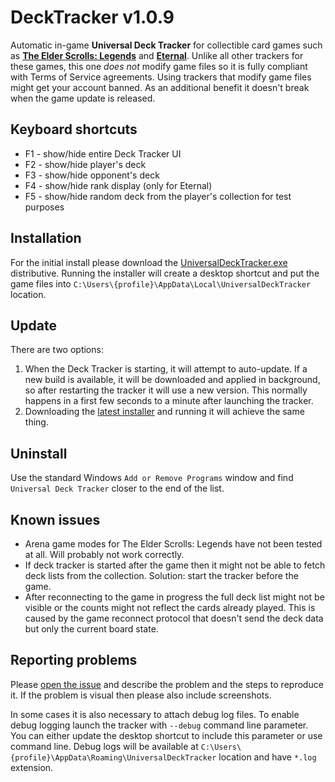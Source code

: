 # DeckTracker v1.0.9
Automatic in-game **Universal Deck Tracker** for collectible card games such as [**The Elder Scrolls: Legends**](https://legends.bethesda.net) and [**Eternal**](https://www.eternalcardgame.com/). Unlike all other trackers for these games, this one *does not* modify game files so it is fully compliant with Terms of Service agreements. Using trackers that modify game files might get your account banned. As an additional benefit it doesn't break when the game update is released.

## Keyboard shortcuts
* F1 - show/hide entire Deck Tracker UI
* F2 - show/hide player's deck
* F3 - show/hide opponent's deck
* F4 - show/hide rank display (only for Eternal)
* F5 - show/hide random deck from the player's collection for test purposes

## Installation
For the initial install please download the [UniversalDeckTracker.exe](https://github.com/extesy/DeckTracker/releases/latest) distributive. Running the installer will create a desktop shortcut and put the game files into `C:\Users\{profile}\AppData\Local\UniversalDeckTracker` location.

## Update
There are two options:
1. When the Deck Tracker is starting, it will attempt to auto-update. If a new build is available, it will be downloaded and applied in background, so after restarting the tracker it will use a new version. This normally happens in a first few seconds to a minute after launching the tracker.
2. Downloading the [latest installer](https://github.com/extesy/DeckTracker/releases/latest) and running it will achieve the same thing.

## Uninstall
Use the standard Windows `Add or Remove Programs` window and find `Universal Deck Tracker` closer to the end of the list.

## Known issues
* Arena game modes for The Elder Scrolls: Legends have not been tested at all. Will probably not work correctly.
* If deck tracker is started after the game then it might not be able to fetch deck lists from the collection. Solution: start the tracker before the game.
* After reconnecting to the game in progress the full deck list might not be visible or the counts might not reflect the cards already played. This is caused by the game reconnect protocol that doesn't send the deck data but only the current board state.

## Reporting problems
Please [open the issue](https://github.com/extesy/DeckTracker/issue) and describe the problem and the steps to reproduce it. If the problem is visual then please also include screenshots.

In some cases it is also necessary to attach debug log files. To enable debug logging launch the tracker with `--debug` command line parameter. You can either update the desktop shortcut to include this parameter or use command line. Debug logs will be available at `C:\Users\{profile}\AppData\Roaming\UniversalDeckTracker` location and have `*.log` extension.

